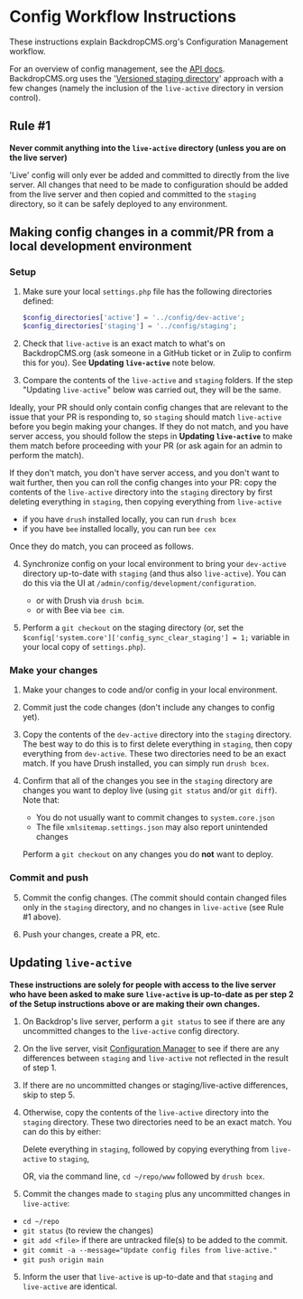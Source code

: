 # Config Workflow Instructions

These instructions explain BackdropCMS.org's Configuration Management workflow.

For an overview of config management, see the
[API docs](https://api.backdropcms.org/documentation/working-configuration).
BackdropCMS.org uses the
'[Versioned staging directory](https://api.backdropcms.org/documentation/versioned-staging-directory)'
approach with a few changes (namely the inclusion of the `live-active` directory
in version control).

## Rule #1

**Never commit anything into the `live-active` directory (unless you are on the live server)**

'Live' config will only ever be added and committed to directly from the live
server. All changes that need to be made to configuration should be added from
the live server and then copied and committed to the `staging` directory, so it can be
safely deployed to any environment.

## Making config changes in a commit/PR from a local development environment

### Setup

1. Make sure your local `settings.php` file has the following directories
   defined:

   ```php
   $config_directories['active'] = '../config/dev-active';
   $config_directories['staging'] = '../config/staging';
   ```

2. Check that `live-active` is an exact match to what's on BackdropCMS.org (ask
   someone in a GitHub ticket or in Zulip to confirm this for you). See
   **Updating `live-active`** note below.

3. Compare the contents of the `live-active` and `staging` folders. If the step
  "Updating `live-active`" below was carried out, they will be the same.
  
Ideally, your PR should only contain config changes that are relevant to the
issue that your PR is responding to, so `staging` should match `live-active`
before you begin making your changes. If they do not match, and you have server
access, you should follow the steps in **Updating `live-active`** to make them
match before proceeding with your PR (or ask again for an admin to perform the
match).

If they don't match, you don't have server access, and you don't want to wait
further, then you can roll the config changes into your PR: copy the contents
of the `live-active` directory into the `staging` directory by first deleting
everything in `staging`, then copying everything from `live-active`
 * if you  have `drush` installed locally, you can run `drush bcex`
 * if you  have `bee` installed locally, you can run `bee cex`

Once they do match, you can proceed as follows.

4. Synchronize config on your local environment to bring your `dev-active`
   directory up-to-date with `staging` (and thus also `live-active`). You can do
   this via the UI at `/admin/config/development/configuration`.
   * or with Drush via `drush bcim`.
   * or with Bee via `bee cim`.

5. Perform a `git checkout` on the staging directory (or, set the
   `$config['system.core']['config_sync_clear_staging'] = 1;` variable in your
   local copy of `settings.php`).

### Make your changes

1. Make your changes to code and/or config in your local environment.

2. Commit just the code changes (don't include any changes to config yet).

3. Copy the contents of the `dev-active` directory into the `staging` directory.
   The best way to do this is to first delete everything in `staging`, then copy
   everything from `dev-active`. These two directories need to be an exact
   match. If you have Drush installed, you can simply run `drush bcex`.

4. Confirm that all of the changes you see in the `staging` directory are
   changes you want to deploy live (using `git status` and/or `git diff`). Note
   that:

   - You do not usually want to commit changes to `system.core.json`
   - The file `xmlsitemap.settings.json` may also report unintended changes

   Perform a `git checkout` on any changes you do **not** want to deploy.

### Commit and push

5. Commit the config changes. (The commit should contain changed files only in the
  `staging` directory, and no changes in `live-active` (see Rule #1 above).

6. Push your changes, create a PR, etc.

## Updating `live-active`

**These instructions are solely for people with access to the live server who
have been asked to make sure `live-active` is up-to-date as per step 2 of the
Setup instructions above or are making their own changes.**

1. On Backdrop's live server, perform a `git status` to see if there are any
   uncommitted changes to the `live-active` config directory.

2. On the live server, visit [Configuration Manager](https://backdropcms.org/admin/config/development/configuration) to
  see if there are any differences between `staging` and `live-active` not
  reflected in the result of step 1.

2. If there are no uncommitted changes or staging/live-active differences, skip
  to step 5.

3. Otherwise, copy the contents of the `live-active` directory into the `staging`
   directory. These two directories need to be an exact match. You can do this by either:
   
   Delete everything in `staging`, followed by copying everything from `live-active` to `staging`,

   OR, via the command line, `cd ~/repo/www` followed by `drush bcex`.

4. Commit the changes made to `staging` plus any uncommitted changes in `live-active`:
  * `cd ~/repo`
  * `git status` (to review the changes)
  * `git add <file>` if there are untracked file(s) to be added to the commit.
  * `git commit -a --message="Update config files from live-active."`
  * `git push origin main`


5. Inform the user that `live-active` is up-to-date and that `staging` and `live-active` are identical.


